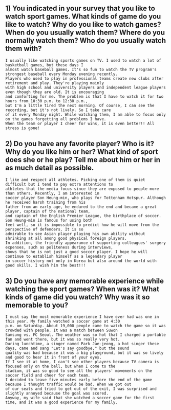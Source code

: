 ## 1) You indicated in your survey that you like to watch sport games. What kinds of game do you like to watch? Why do you like to watch games? When do you usually watch them? Where do you normally watch them? Who do you usually watch them with?  
```
I usually like watching sports games on TV. I used to watch a lot of basketball games, but these days I
almost watch baseball games. It's so fun to watch the TV program's strongest baseball every Monday evening recently.
Players who used to play in professional teams create new clubs after retirement and play. They're playing mainly
with high school and university players and independent league players even though they are old. It is encouraging
and comforting for me. The problem is that I have to watch it for two hours from 10:30 p.m. to 12:30 p.m.,
but I'm a little tired the next morning. Of course, I can see the recording, but it's not lively. So I take care
of it every Monday night. While watching them, I am able to focus only on the games forgetting all problems I have.
When the team or player I cheer for wins, it is even better!! All stress is gone!
```
## 2) Do you have any favorite player? Who is it? Why do you like him or her? What kind of sport does she or he play? Tell me about him or her in as much detail as possible.  
```
I like and respect all athletes. Picking one of them is quiet difficult but I tend to pay extra attentions to
athletes that the media focus since they are exposed to people more than others. Recently, I am interested in
soccer player Son Heung-min, who plays for Tottenham Hotspur. Although he received harsh training from his
father from an early age, he endured to the end and became a great player, captain of the national team,
and captain of the English Premier League, the birthplace of soccer. Son Heung-min is famous for using both
feet well, so it is impossible to predict how he will move from the perspective of defenders. It is so
admirable to see Asian player playing his own ability without shrinking at all among good physical foreign players.
In addition, the friendly appearance of supporting colleagues' surgery expenses, such as politeness during interviews,
shows that he is not just a good soccer player. I hope he will continue to establish himself as a legendary player
in soccer history not only in Korea but also around the world with good skills. I wish him the best!!!
```
## 3) Do you have any memorable experience while watching the sport games? When was it? What kinds of game did you watch? Why was it so memorable to you?  
```
I must say the most memorable experience I have ever had was one in this year. My family watched a soccer game at 4:30  
p.m. on Saturday. About 19,000 people came to watch the game so it was crowded with people. It was a match between Suwon  
Samsung vs. FC Seoul. The weather was so hot that I charged a portable fan and went there, but it was so really very hot.  
During lunchtime, a singer named Park Jae-jeong, a hot singer these days, came and sang "Let's say goodbye," but the sound
quality was bad because it was a big playground, but it was so lively and good to hear it in front of your eyes.
If I see it at home, I can't see other players because TV camera is focused only on the ball, but when I come to the
stadium, it was so good to see all the players' movements on the soccer field and cheer for each team.
I decided to leave five minutes early before the end of the game because I thought traffic would be bad. When we got out  
of our seats and tried to get out of the exit, I was surprised and slightly annoyed because the goal was scored.  
Anyway, my wife said that she watched a soccer game for the first time, and it was a good experience for my family.  
```
